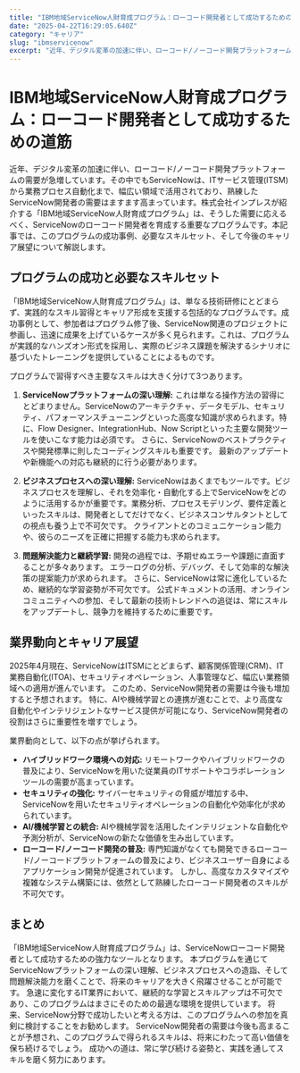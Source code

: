 ```yaml
---
title: "IBM地域ServiceNow人財育成プログラム：ローコード開発者として成功するための道筋"
date: "2025-04-22T16:29:05.640Z"
category: "キャリア"
slug: "ibmservicenow"
excerpt: "近年、デジタル変革の加速に伴い、ローコード/ノーコード開発プラットフォームの需要が急増しています。その中でもServiceNowは、ITサービス管理(ITSM)から業務プロセス自動化まで、幅広い領域で活用されており、熟練したServiceNow開発者の需要はますます高まっています。株式会社インプレス..."
---
```


# IBM地域ServiceNow人財育成プログラム：ローコード開発者として成功するための道筋

近年、デジタル変革の加速に伴い、ローコード/ノーコード開発プラットフォームの需要が急増しています。その中でもServiceNowは、ITサービス管理(ITSM)から業務プロセス自動化まで、幅広い領域で活用されており、熟練したServiceNow開発者の需要はますます高まっています。株式会社インプレスが紹介する「IBM地域ServiceNow人財育成プログラム」は、そうした需要に応えるべく、ServiceNowのローコード開発者を育成する重要なプログラムです。本記事では、このプログラムの成功事例、必要なスキルセット、そして今後のキャリア展望について解説します。


## プログラムの成功と必要なスキルセット

「IBM地域ServiceNow人財育成プログラム」は、単なる技術研修にとどまらず、実践的なスキル習得とキャリア形成を支援する包括的なプログラムです。成功事例として、参加者はプログラム修了後、ServiceNow関連のプロジェクトに参画し、迅速に成果を上げているケースが多く見られます。これは、プログラムが実践的なハンズオン形式を採用し、実際のビジネス課題を解決するシナリオに基づいたトレーニングを提供していることによるものです。

プログラムで習得すべき主要なスキルは大きく分けて3つあります。

1. **ServiceNowプラットフォームの深い理解:**  これは単なる操作方法の習得にとどまりません。ServiceNowのアーキテクチャ、データモデル、セキュリティ、パフォーマンスチューニングといった高度な知識が求められます。特に、Flow Designer、IntegrationHub、Now Scriptといった主要な開発ツールを使いこなす能力は必須です。  さらに、ServiceNowのベストプラクティスや開発標準に則したコーディングスキルも重要です。  最新のアップデートや新機能への対応も継続的に行う必要があります。

2. **ビジネスプロセスへの深い理解:** ServiceNowはあくまでもツールです。ビジネスプロセスを理解し、それを効率化・自動化する上でServiceNowをどのように活用するかが重要です。業務分析、プロセスモデリング、要件定義といったスキルは、開発者としてだけでなく、ビジネスコンサルタントとしての視点も養う上で不可欠です。  クライアントとのコミュニケーション能力や、彼らのニーズを正確に把握する能力も求められます。

3. **問題解決能力と継続学習:**  開発の過程では、予期せぬエラーや課題に直面することが多々あります。  エラーログの分析、デバッグ、そして効率的な解決策の提案能力が求められます。  さらに、ServiceNowは常に進化しているため、継続的な学習姿勢が不可欠です。  公式ドキュメントの活用、オンラインコミュニティへの参加、そして最新の技術トレンドへの追従は、常にスキルをアップデートし、競争力を維持するために重要です。


## 業界動向とキャリア展望

2025年4月現在、ServiceNowはITSMにとどまらず、顧客関係管理(CRM)、IT業務自動化(ITOA)、セキュリティオペレーション、人事管理など、幅広い業務領域への適用が進んでいます。  このため、ServiceNow開発者の需要は今後も増加すると予想されます。  特に、AIや機械学習との連携が進むことで、より高度な自動化やインテリジェントなサービス提供が可能になり、ServiceNow開発者の役割はさらに重要性を増すでしょう。

業界動向として、以下の点が挙げられます。

* **ハイブリッドワーク環境への対応:**  リモートワークやハイブリッドワークの普及により、ServiceNowを用いた従業員のITサポートやコラボレーションツールの需要が高まっています。
* **セキュリティの強化:**  サイバーセキュリティの脅威が増加する中、ServiceNowを用いたセキュリティオペレーションの自動化や効率化が求められています。
* **AI/機械学習との統合:**  AIや機械学習を活用したインテリジェントな自動化や予測分析が、ServiceNowの新たな価値を生み出しています。
* **ローコード/ノーコード開発の普及:**  専門知識がなくても開発できるローコード/ノーコードプラットフォームの普及により、ビジネスユーザー自身によるアプリケーション開発が促進されています。  しかし、高度なカスタマイズや複雑なシステム構築には、依然として熟練したローコード開発者のスキルが不可欠です。


## まとめ

「IBM地域ServiceNow人財育成プログラム」は、ServiceNowローコード開発者として成功するための強力なツールとなります。  本プログラムを通じてServiceNowプラットフォームの深い理解、ビジネスプロセスへの造詣、そして問題解決能力を磨くことで、将来のキャリアを大きく飛躍させることが可能です。  急速に変化するIT業界において、継続的な学習とスキルアップは不可欠であり、このプログラムはまさにそのための最適な環境を提供しています。  将来、ServiceNow分野で成功したいと考える方は、このプログラムへの参加を真剣に検討することをお勧めします。  ServiceNow開発者の需要は今後も高まることが予想され、このプログラムで得られるスキルは、将来にわたって高い価値を保ち続けるでしょう。  成功への道は、常に学び続ける姿勢と、実践を通してスキルを磨く努力にあります。
